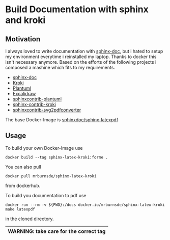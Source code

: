 # Build Documentation with sphinx and kroki 
## Motivation
I always loved to write documentation with [sphinx-doc](https://www.sphinx-doc.org), but i hated to setup my environment everytime i reinstalled my laptop. Thanks to docker this isn't necessary anymore. 
Based on the efforts of the following projects i composed a mashine which fits to my requirements.
- [sphinx-doc](https://www.sphinx-doc.org)
- [Kroki](https://docs.kroki.io/kroki/)
- [Plantuml](https://plantuml.com)
- [Excalidraw](https://excalidraw.com/)
- [sphinxcontrib-plantuml](https://pypi.org/project/sphinxcontrib-plantuml/)
- [sphinx-contrib-kroki](https://github.com/sphinx-contrib/kroki)
- [sphinxcontrib-svg2pdfconverter](https://pypi.org/project/sphinxcontrib-svg2pdfconverter/)

The base Docker-Image is [sphinxdoc/sphinx-latexpdf](https://hub.docker.com/r/sphinxdoc/sphinx-latexpdf)

## Usage
To build your own Docker-Image use 

`docker build --tag sphinx-latex-kroki:forme .`

You can also pull 

``docker pull mrburnsde/sphinx-latex-kroki`` 

from dockerhub.

To build you documentation to pdf use 

``docker run --rm -v ${PWD}:/docs docker.io/mrburnsde/sphinx-latex-kroki make latexpdf``
 
 in the cloned directory.

 | WARNING: take care for the correct tag
 | --- |


